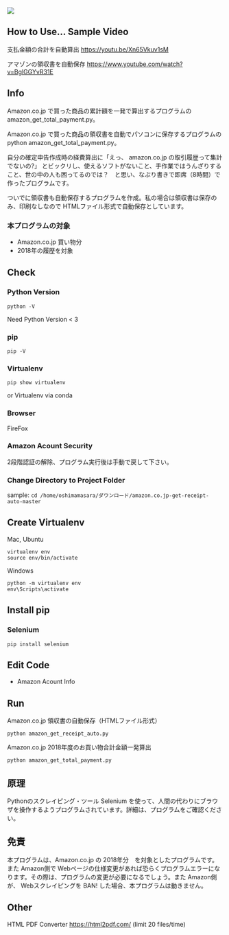 <img src="https://pythonchannel.com/media/github/Amazon-Program-Demo-Image.jpg">

## How to Use... Sample Video

支払金額の合計を自動算出
https://youtu.be/Xn65Vkuv1sM

アマゾンの領収書を自動保存
https://www.youtube.com/watch?v=BglGGYvR31E

## Info

Amazon.co.jp で買った商品の累計額を一発で算出するプログラムの　amazon_get_total_payment.py。

Amazon.co.jp で買った商品の領収書を自動でパソコンに保存するプログラムの python amazon_get_total_payment.py。

自分の確定申告作成時の経費算出に「えっ、 amazon.co.jp の取引履歴って集計でないの?」 とビックリし、使えるソフトがないこと、手作業ではうんざりすること、世の中の人も困ってるのでは？　と思い、なぶり書きで即席（8時間）で作ったプログラムです。

ついでに領収書も自動保存するプログラムを作成。私の場合は領収書は保存のみ、印刷なしなので HTMLファイル形式で自動保存としています。

### 本プログラムの対象

+ Amazon.co.jp 買い物分
+ 2018年の履歴を対象



## Check

### Python Version
```python -V```

Need Python Version < 3

### pip
```pip -V```

### Virtualenv
```pip show virtualenv```

or Virtualenv via conda

### Browser

FireFox

### Amazon Acount Security

2段階認証の解除、プログラム実行後は手動で戻して下さい。

### Change Directory to Project Folder

sample: 
```cd /home/oshimamasara/ダウンロード/amazon.co.jp-get-receipt-auto-master```

## Create Virtualenv

Mac, Ubuntu

```
virtualenv env
source env/bin/activate
```

Windows

```
python -m virtualenv env
env\Scripts\activate
```



## Install pip

### Selenium
```pip install selenium```



## Edit Code

+ Amazon Acount Info



## Run
Amazon.co.jp 領収書の自動保存（HTMLファイル形式）

```python amazon_get_receipt_auto.py```

Amazon.co.jp 2018年度のお買い物合計金額一発算出

```python amazon_get_total_payment.py```

## 原理
Pythonのスクレイピング・ツール Selenium を使って、人間の代わりにブラウザを操作するようプログラムされています。詳細は、プログラムをご確認ください。

## 免責
本プログラムは、Amazon.co.jp の 2018年分　を対象としたプログラムです。 また Amazon側で Webページの仕様変更があれば恐らくプログラムエラーになります。その際は、プログラムの変更が必要になるでしょう。また Amazon側 が、 Webスクレイピングを BAN! した場合、本プログラムは動きません。

## Other

HTML PDF Converter 
https://html2pdf.com/ 
(limit 20 files/time)
